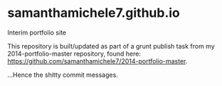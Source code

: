 samanthamichele7.github.io
==========================

Interim portfolio site

This repository is built/updated as part of a grunt publish task from my 2014-portfolio-master repository, found here: 
https://github.com/samanthamichele7/2014-portfolio-master.

...Hence the shitty commit messages.

